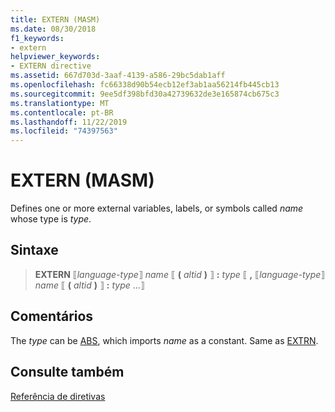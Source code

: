 ```yaml
---
title: EXTERN (MASM)
ms.date: 08/30/2018
f1_keywords:
- extern
helpviewer_keywords:
- EXTERN directive
ms.assetid: 667d703d-3aaf-4139-a586-29bc5dab1aff
ms.openlocfilehash: fc66338d90b54ecb12ef3ab1aa56214fb445cb13
ms.sourcegitcommit: 9ee5df398bfd30a42739632de3e165874cb675c3
ms.translationtype: MT
ms.contentlocale: pt-BR
ms.lasthandoff: 11/22/2019
ms.locfileid: "74397563"
---
```

# <a name="extern-masm"></a>EXTERN (MASM)

Defines one or more external variables, labels, or symbols called *name* whose type is *type*.

## <a name="syntax"></a>Sintaxe

> **EXTERN** ⟦*language-type*⟧ *name* ⟦ __(__ *altid* __)__ ⟧ __:__ *type* ⟦ __,__ ⟦*language-type*⟧ *name* ⟦ __(__ *altid* __)__ ⟧ __:__ *type* ...⟧

## <a name="remarks"></a>Comentários

The *type* can be [ABS](../../assembler/masm/operator-abs.md), which imports *name* as a constant. Same as [EXTRN](../../assembler/masm/extrn.md).

## <a name="see-also"></a>Consulte também

[Referência de diretivas](../../assembler/masm/directives-reference.md)

